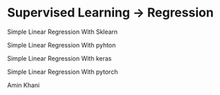 # Supervised Learning -> Regression

Simple Linear Regression With Sklearn

Simple Linear Regression With pyhton

Simple Linear Regression With keras

Simple Linear Regression With pytorch

Amin Khani
